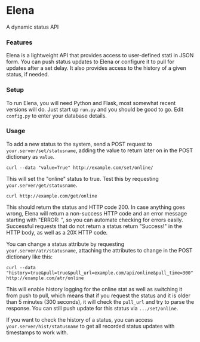 # Elena

A dynamic status API

### Features

Elena is a lightweight API that provides access to user-defined stati in JSON
form. You can push status updates to Elena or configure it to pull for updates
after a set delay. It also provides access to the history of a given status, if
needed.

### Setup

To run Elena, you will need Python and Flask, most somewhat recent versions
will do. Just start up `run.py` and you should be good to go. Edit `config.py`
to enter your database details.

### Usage

To add a new status to the system, send a POST request to
`your.server/set/statusname`, adding the value to return later on in the POST
dictionary as `value`.

    curl --data "value=True" http://example.com/set/online/

This will set the "online" status to true. Test this by requesting
`your.server/get/statusname`.

    curl http://example.com/get/online

This should return the status and HTTP code 200. In case anything goes wrong,
Elena will return a non-success HTTP code and an error message starting with
"ERROR: ", so you can automate checking for errors easily. Successful requests
that do not return a status return "Success!" in the HTTP body, as well as a
20X HTTP code.

You can change a status attribute by requesting `your.server/atr/statusname`,
attaching the attributes to change in the POST dictionary like this:

    curl --data "history=true&pull=true&pull_url=example.com/api/online&pull_time=300" http://example.com/atr/online

This will enable history logging for the online stat as well as switching it
from push to pull, which means that if you request the status and it is older
than 5 minutes (300 seconds), it will check the `pull_url` and try to parse the
response. You can still push update for this status via `.../set/online`.

If you want to check the history of a status, you can access
`your.server/hist/statusname` to get all recorded status updates with
timestamps to work with.


